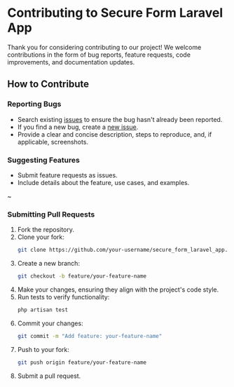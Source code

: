 # Contributing to Secure Form Laravel App

Thank you for considering contributing to our project! We welcome contributions in the form of bug reports, feature requests, code improvements, and documentation updates.

## How to Contribute

### Reporting Bugs
- Search existing [issues](https://github.com/SaintAngeLs/secure_form_laravel_app/issues) to ensure the bug hasn't already been reported.
- If you find a new bug, create a [new issue](https://github.com/SaintAngeLs/secure_form_laravel_app/issues/new).
- Provide a clear and concise description, steps to reproduce, and, if applicable, screenshots.

### Suggesting Features
- Submit feature requests as issues.
- Include details about the feature, use cases, and examples.

~
### Submitting Pull Requests
1. Fork the repository.
2. Clone your fork:
    ```bash
    git clone https://github.com/your-username/secure_form_laravel_app.git
    ```
3. Create a new branch:
    ```bash
    git checkout -b feature/your-feature-name
    ```
4. Make your changes, ensuring they align with the project's code style.
5. Run tests to verify functionality:
    ```bash
    php artisan test
    ```
6. Commit your changes:
    ```bash
    git commit -m "Add feature: your-feature-name"
    ```
7. Push to your fork:
    ```bash
    git push origin feature/your-feature-name
    ```
8. Submit a pull request.

